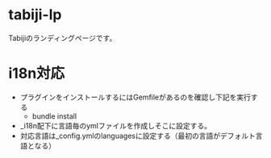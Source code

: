 # tabiji-lp
Tabijiのランディングページです。

# i18n対応

- プラグインをインストールするにはGemfileがあるのを確認し下記を実行する
    - bundle install
- _i18n配下に言語毎のymlファイルを作成しそこに設定する。
- 対応言語は_config.ymlのlanguagesに設定する（最初の言語がデフォルト言語となる）
